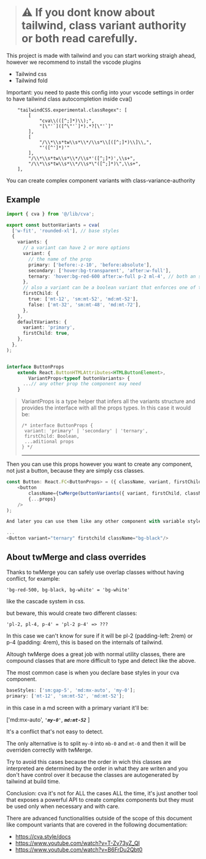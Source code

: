 > # ⚠️ If you dont know about tailwind, class variant authority or both read carefully.

This project is made with tailwind and you can start working straigh ahead, however we recommend to install the vscode plugins

- Tailwind css
- Tailwind fold

Important: you need to paste this config into your vscode settings in order to have tailwind class autocompletion inside cva()

```jsonc
	"tailwindCSS.experimental.classRegex": [
		[
			"cva\\(([^;]*)\\);",
			"[\"'`]([^\"'`]*).*?[\"'`]"
		],
		[
			"/\\*\\s*tw\\s*\\*/\\s*\\[([^;]*)\\]\\,",
			"'([^']*)'"
		],
		"/\\*\\s*tw\\s*\\*/\\s*'([^;]*)',\\s+",
		"/\\*\\s*tw\\s*\\*/\\s*\"([^;]*)\",\\s+",
	],
```

You can create complex component variants with class-variance-authority

## Example

```typescript
import { cva } from '@/lib/cva';

export const buttonVariants = cva(
  ['w-fit', 'rounded-xl'], // base styles
  {
    variants: {
      // a variant can have 2 or more options
      variant: {
        // the name of the prop
        primary: ['before:-z-10', 'before:absolute'],
        secondary: ['hover:bg-transparent', 'after:w-full'],
        ternary: 'hover:bg-red-600 after:w-full p-2 ml-4', // both an string separated by spaces or an array of strings are correct.
      },
      // also a variant can be a boolean variant that enforces one of two options. One of them must be defined as the default.
      firstChild: {
        true: ['mt-12', 'sm:mt-52', 'md:mt-52'],
        false: ['mt-32', 'sm:mt-48', 'md:mt-72'],
      },
    },
    defaultVariants: {
      variant: 'primary',
      firstChild: true,
    },
  },
);
```

```typescript

interface ButtonProps
	extends React.ButtonHTMLAttributes<HTMLButtonElement>,
		VariantProps<typeof buttonVariants> {
      ...// any other prop the component may need
    }
```

> VariantProps is a type helper that infers all the variants structure and provides the interface with all the props types. In this case it would be:
>
> ```
> /* interface ButtonProps {
>  variant: 'primary' | 'secondary' | 'ternary',
>  firstChild: Boolean,
>  ...aditional props
> } */
> ```
>
> <hr/>

Then you can use this props however you want to create any component, not just a button, because they are simply css classes.

```typescript
const Button: React.FC<ButtonProps> = ({ className, variant, firstChild ...props }) => (
	<button
		className={twMerge(buttonVariants({ variant, firstChild, className }))}
		{...props}
	/>
);

And later you can use them like any other component with variable styles applied based on props.

...
<Button variant="ternary" firstchild className="bg-black"/>
```

## About twMerge and class overrides

Thanks to twMerge you can safely use overlap classes without having conflict, for example:

`'bg-red-500, bg-black, bg-white' = 'bg-white'`

like the cascade system in css.

but beware, this would create two different classes:

`'pl-2, pl-4, p-4' = 'pl-2 p-4' => ??? `

In this case we can't know for sure if it will be pl-2 (padding-left: 2rem) or p-4 (padding: 4rem), this is based on the internals of tailwind.

Altough twMerge does a great job with normal utility classes, there are compound classes that are more difficult to type and detect like the above.

The most common case is when you declare base styles in your cva component.

```typescript
baseStyles: ['sm:gap-5', 'md:mx-auto', 'my-0'];
primary: ['mt-12', 'sm:mt-52', 'md:mt-52'];
```

in this case in a md screen with a primary variant it'll be:

['md:mx-auto', ***`'my-0'`***, ***`md:mt-52`*** ]

It's a conflict that's not easy to detect.

The only alternative is to split `my-0` into `mb-0` and `mt-0` and then it will be overriden correctly with twMerge.

Try to avoid this cases because the order in wich this classes are interpreted are determined by the order in what they are writen and you don't have control over it because the classes are autogenerated by tailwind at build time.

Conclusion: cva it's not for ALL the cases ALL the time, it's just another tool that exposes a powerful API to create complex components but they must be used only when necessary and with care.

There are advanced functionalities outside of the scope of this document like compount variants that are covered in the following documentation:

- https://cva.style/docs
- https://www.youtube.com/watch?v=T-Zv73yZ_QI
- https://www.youtube.com/watch?v=B6FrDu2Qbt0
